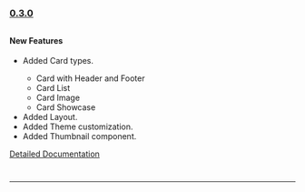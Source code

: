 
<!--Version -0.3.0-->
<h3 style="padding-top: 60px; padding-bottom: 10px">
    <a href="https://github.com/GeekyAnts/NativeBase/releases/tag/v0.3.0">0.3.0</a>
</h3>
<h4>New Features</h4>
<ul>
    <li>Added Card types.</li>
    <ul>
        <li>Card with Header and Footer</li>
        <li>Card List</li>
        <li>Card Image</li>
        <li>Card Showcase</li>
    </ul>
    <li>Added Layout.</li>
    <li>Added Theme customization.</li>
    <li>Added Thumbnail component.</li>
</ul>
<a href="http://nativebase.io/docs/v0.3.0/">Detailed Documentation</a>
<hr style="margin-top: 40px">